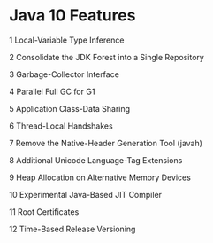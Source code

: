 # Java 10 Features

1 Local-Variable Type Inference

2 Consolidate the JDK Forest into a Single Repository

3  Garbage-Collector Interface

4  Parallel Full GC for G1

5 Application Class-Data Sharing

6 Thread-Local Handshakes

7 Remove the Native-Header Generation Tool (javah)

8 Additional Unicode Language-Tag Extensions

9 Heap Allocation on Alternative Memory Devices

10  Experimental Java-Based JIT Compiler

11 Root Certificates

12 Time-Based Release Versioning